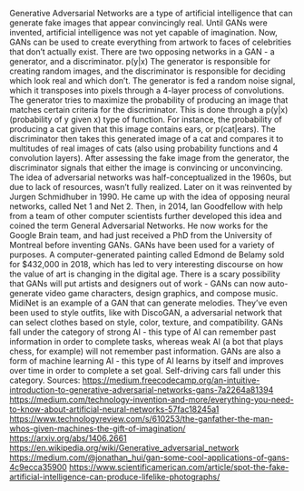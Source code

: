 Generative Adversarial Networks are a type of artificial intelligence that can generate fake images that appear convincingly
real. Until GANs were invented, artificial intelligence was not yet capable of imagination. Now, GANs can be used to create
everything from artwork to faces of celebrities that don’t actually exist. There are two opposing networks in a GAN - a
generator, and a discriminator. p(y|x) The generator is responsible for creating random images, and the discriminator is
responsible for deciding which look real and which don’t. The generator is fed a random noise signal, which it transposes into
pixels through a 4-layer process of convolutions. The generator tries to maximize the probability of producing an image that
matches certain criteria for the discriminator. This is done through a p(y|x) (probability of y given x) type of function. For
instance, the probability of producing a cat given that this image contains ears, or p(cat|ears). The discriminator then takes
this generated image of a cat and compares it to multitudes of real images of cats (also using probability functions and 4
convolution layers). After assessing the fake image from the generator, the discriminator signals that either the image is
convincing or unconvincing.
The idea of adversarial networks was half-conceptualized in the 1960s, but due to lack of resources, wasn’t fully realized. Later
on it was reinvented by Jurgen Schmidhuber in 1990. He came up with the idea of opposing neural networks, called Net 1 and Net 2.
Then, in 2014, Ian Goodfellow with help from a team of other computer scientists further developed this idea and coined the term
General Adversarial Networks. He now works for the Google Brain team, and had just received a PhD from the University of Montreal
before inventing GANs.
GANs have been used for a variety of purposes. A computer-generated painting called Edmond de Belamy sold for $432,000 in 2018,
which has led to very interesting discourse on how the value of art is changing in the digital age. There is a scary possibility
that GANs will put artists and designers out of work - GANs can now auto-generate video game characters, design graphics, and
compose music. MidiNet is an example of a GAN that can generate melodies. They’ve even been used to style outfits, like with
DiscoGAN, a adversarial network that can select clothes based on style, color, texture, and compatibility.
GANs fall under the category of strong AI - this type of AI can remember past information in order to complete tasks, whereas
weak AI (a bot that plays chess, for example) will not remember past information. GANs are also a form of machine learning AI -
this type of AI learns by itself and improves over time in order to complete a set goal. Self-driving cars fall under this
category.
Sources: https://medium.freecodecamp.org/an-intuitive-introduction-to-generative-adversarial-networks-gans-7a2264a81394
https://medium.com/technology-invention-and-more/everything-you-need-to-know-about-artificial-neural-networks-57fac18245a1
https://www.technologyreview.com/s/610253/the-ganfather-the-man-whos-given-machines-the-gift-of-imagination/
https://arxiv.org/abs/1406.2661
https://en.wikipedia.org/wiki/Generative_adversarial_network
https://medium.com/@jonathan_hui/gan-some-cool-applications-of-gans-4c9ecca35900
https://www.scientificamerican.com/article/spot-the-fake-artificial-intelligence-can-produce-lifelike-photographs/
